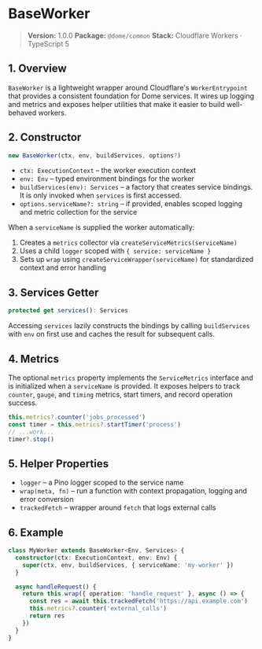 # BaseWorker

> **Version:** 1.0.0
> **Package:** `@dome/common`
> **Stack:** Cloudflare Workers · TypeScript 5

## 1. Overview

`BaseWorker` is a lightweight wrapper around Cloudflare's `WorkerEntrypoint` that
provides a consistent foundation for Dome services. It wires up logging and
metrics and exposes helper utilities that make it easier to build well-behaved
workers.

## 2. Constructor

```ts
new BaseWorker(ctx, env, buildServices, options?)
```

- `ctx: ExecutionContext` – the worker execution context
- `env: Env` – typed environment bindings for the worker
- `buildServices(env): Services` – a factory that creates service bindings. It is
  only invoked when `services` is first accessed.
- `options.serviceName?: string` – if provided, enables scoped logging and metric
  collection for the service

When a `serviceName` is supplied the worker automatically:

1. Creates a `metrics` collector via `createServiceMetrics(serviceName)`
2. Uses a child `logger` scoped with `{ service: serviceName }`
3. Sets up `wrap` using `createServiceWrapper(serviceName)` for standardized
   context and error handling

## 3. Services Getter

```ts
protected get services(): Services
```

Accessing `services` lazily constructs the bindings by calling `buildServices`
with `env` on first use and caches the result for subsequent calls.

## 4. Metrics

The optional `metrics` property implements the `ServiceMetrics` interface and is
initialized when a `serviceName` is provided. It exposes helpers to track
`counter`, `gauge`, and `timing` metrics, start timers, and record operation
success.

```ts
this.metrics?.counter('jobs_processed')
const timer = this.metrics?.startTimer('process')
// ...work...
timer?.stop()
```

## 5. Helper Properties

- `logger` – a Pino logger scoped to the service name
- `wrap(meta, fn)` – run a function with context propagation, logging and error
  conversion
- `trackedFetch` – wrapper around `fetch` that logs external calls

## 6. Example

```ts
class MyWorker extends BaseWorker<Env, Services> {
  constructor(ctx: ExecutionContext, env: Env) {
    super(ctx, env, buildServices, { serviceName: 'my-worker' })
  }

  async handleRequest() {
    return this.wrap({ operation: 'handle_request' }, async () => {
      const res = await this.trackedFetch('https://api.example.com')
      this.metrics?.counter('external_calls')
      return res
    })
  }
}
```

